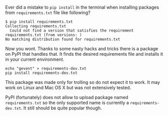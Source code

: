 Ever did a mistake to `pip install` in the terminal when installing packages
from `requirements.txt` file like following?

    $ pip install requirements.txt
    Collecting requirements.txt
      Could not find a version that satisfies the requirement requirements.txt (from versions: )
    No matching distribution found for requirements.txt

Now you wont. Thanks to some nasty hacks and tricks there is a package on PyPI
that handles that. It finds the desired requirements file and installs it in
your current environment.

    echo "gevent" > requirements-dev.txt
    pip install requirements-dev.txt

This package was made only for trolling so do not expect it to work. It may
work on Linux and Mac OS X but was not extensively tested.

PyPI (fortunately) does not allow to upload package named `requirements.txt` so the
only supported name is currently a `requirements-dev.txt`. It still should be
quite popular though.
